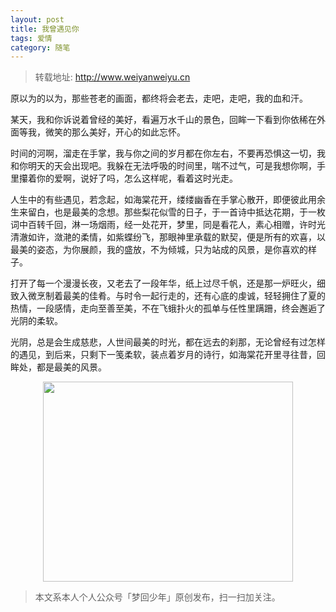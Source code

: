 ```yaml
---
layout: post
title: 我曾遇见你
tags: 爱情
category: 随笔
---
```


> 转载地址: http://www.weiyanweiyu.cn

原以为的以为，那些苍老的画面，都终将会老去，走吧，走吧，我的血和汗。

某天，我和你诉说着曾经的美好，看遍万水千山的景色，回眸一下看到你依稀在外面等我，微笑的那么美好，开心的如此忘怀。

时间的河啊，溜走在手掌，我与你之间的岁月都在你左右，不要再恐惧这一切，我和你明天的天会出现吧。我躲在无法呼吸的时间里，喘不过气，可是我想你啊，手里攥着你的爱啊，说好了吗，怎么这样呢，看着这时光走。

人生中的有些遇见，若念起，如海棠花开，缕缕幽香在手掌心散开，即便彼此用余生来留白，也是最美的念想。那些梨花似雪的日子，于一首诗中抵达花期，于一枚词中百转千回，淋一场烟雨，经一处花开，梦里，同是看花人，素心相赠，许时光清澈如许，潋滟的柔情，如紫蝶纷飞，那眼神里承载的默契，便是所有的欢喜，以最美的姿态，为你展颜，我的盛放，不为倾城，只为站成的风景，是你喜欢的样子。

打开了每一个漫漫长夜，又老去了一段年华，纸上过尽千帆，还是那一炉旺火，细致入微烹制着最美的佳肴。与时令一起行走的，还有心底的虔诚，轻轻拥住了夏的热情，一段感情，走向至善至美，不在飞蛾扑火的孤单与任性里蹒跚，终会邂逅了光阴的柔软。

光阴，总是会生成慈悲，人世间最美的时光，都在远去的刹那，无论曾经有过怎样的遇见，到后来，只剩下一笺柔软，装点着岁月的诗行，如海棠花开里寻往昔，回眸处，都是最美的风景。

<div align="center">
<img src="http://7xlkoc.com1.z0.glb.clouddn.com/qrcodenew.jpg" width="400" height="320" />
</div>

> 本文系本人个人公众号「梦回少年」原创发布，扫一扫加关注。